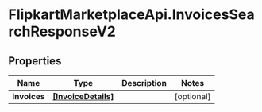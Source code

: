 # FlipkartMarketplaceApi.InvoicesSearchResponseV2

## Properties
Name | Type | Description | Notes
------------ | ------------- | ------------- | -------------
**invoices** | [**[InvoiceDetails]**](InvoiceDetails.md) |  | [optional] 
